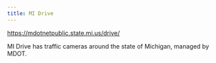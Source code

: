 ```yaml
---
title: MI Drive
---
```

https://mdotnetpublic.state.mi.us/drive/

MI Drive has traffic cameras around the state of Michigan,
managed by MDOT.
